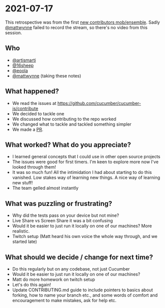 # 2021-07-17

This retrospective was from the first [new contributors mob/ensemble]. Sadly [@mattwynne] failed to record the stream, so there's no video from this session.

## Who

* [@artismarti]
* [@16sheep]
* [@eoola]
* [@mattwynne] (taking these notes)

## What happened?

* We read the issues at https://github.com/cucumber/cucumber-js/contribute
* We decided to tackle one
* We discussed how contributing to the repo worked
* We changed what to tackle and tackled something simpler
* We made a [PR](https://github.com/cucumber/cucumber-js/pull/1734).

## What worked? What do you appreciate?

* I learned general concepts that I could use in other open source projects
* The issues were good for first timers. I'm keen to explore more now I've looked through them!
* It was so much fun! All the intimidation I had about starting to do this vanished. Low stakes way of learning new things. A nice way of learning new stuff!
* The team gelled almost instantly

## What was puzzling or frustrating?

* Why did the tests pass on your device but not mine?
* Live Share vs Screen Share it was a bit confusing
* Would it be easier to just run it locally on one of our machines? More realistic.
* Twitch setup (Matt heard his own voice the whole way through, and we started late)

## What should we decide / change for next time?

* Do this regularly but on any codebase, not just Cucumber
* Would it be easier to just run it locally on one of our machines?
* Matt do more homework on twitch setup
* Let's do this again!
* Update CONTRIBUTING.md guide to include pointers to basics about forking, how to name your branch etc., and some words of comfort and encouragement to make mistakes, ask for help etc.

[@artismarti]: https://github.com/artismarti
[@mattwynne]: https://github.com/mattwynne
[@16sheep]: https://github.com/16sheep
[@eoola]: https://github.com/eoola
[new contributors mob/ensemble]: https://cucumber.io/blog/open-source/tackling-structural-racism-(and-sexism)-in-open-so/